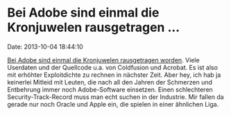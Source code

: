 Bei Adobe sind einmal die Kronjuwelen rausgetragen \...
=======================================================

Date: 2013-10-04 18:44:10

[Bei Adobe sind einmal die Kronjuwelen rausgetragen
worden](http://www.heise.de/-1972175). Viele Userdaten und der Quellcode
u.a. von Coldfusion und Acrobat. Es ist also mit erhöhter Exploitdichte
zu rechnen in nächster Zeit. Aber hey, ich hab ja keinerlei Mitleid mit
Leuten, die nach all den Jahren der Schmerzen und Entbehrung immer noch
Adobe-Software einsetzen. Einen schlechteren Security-Track-Record muss
man echt suchen in der Industrie. Mir fallen da gerade nur noch Oracle
und Apple ein, die spielen in einer ähnlichen Liga.
